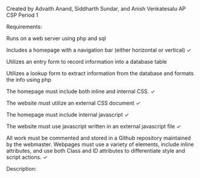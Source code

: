 Created by Advaith Anand, Siddharth Sundar, and Anish Venkatesalu 
AP CSP Period 1

Requirements:

Runs on a web server using php and sql

Includes a homepage with a navigation bar (either horizontal or vertical) ✓

Utilizes an entry form to record information into a database table

Utilizes a lookup form to extract information from the database and formats the info using php

The homepage must include both inline and internal CSS. ✓

The website must utilize an external CSS document ✓

The homepage must include internal javascript ✓

The website must use javascript written in an external javascript file ✓

All work must be commented and stored in a Github repository maintained by the webmaster. Webpages must use a variety of elements, include inline attributes, and use both Class and ID attributes to differentiate style and script actions. ✓

Description:
